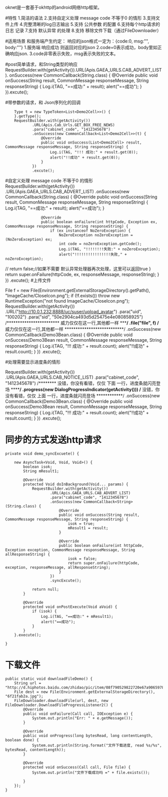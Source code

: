 oknet是一套基于okhttp的android网络http框架。

#特性
1.简洁的语法
2.支持自定义处理 message code 不等于0 的情形
3.支持文件上传
4.完整清晰的log日志输出
5.支持 公共参数 的配置
6.支持每个http请求的 日志 记录
7.支持 默认异常 的处理
8.支持 移除文件下载（通过FileDownloader）

#适用场景
和服务端产生约定：
响应的json格式一定为：{code:0,   msg:"", body:""}
  1.服务端 响应成功 则返回对应的json
  2.code=0表示成功，body里如正确响应json.
  3.code非零表示失败，msg表示失败的文本。

#post简单请求，和String类型的响应
 RequestBuilder.with(getActivity()).URL(Apis.GAEA_URLS.CAB_ADVERT_LIST).
                onSuccess(new CommonCallback<String>(String.class) {
                    @Override
                    public void onSuccess(String result, CommonMessage responseMessage, String responseString) {
                        Log.i(TAG, "==成功:" + result);
                        alert("==成功");
                    }
                }).excute();
                
#带参数的请求，和 Json序列化的回调

        Type t = new TypeToken<List<Demo2Cell>>() {
        }.getType();
        RequestBuilder.with(getActivity())
                .URL(Apis.Cab_Urls.GET_BOX_FREE_NEWS)
                .para("cabinet_code", "1412345678")
                .onSuccess(new CommonCallback<List<Demo2Cell>>(t) {
                    @Override
                    public void onSuccess(List<Demo2Cell> result, CommonMessage responseMessage, String responseString) {
                        Log.i(TAG, "!!! 成功:" + result.get(0));
                        alert("!!成功" + result.get(0));
                    }
                })
                .excute();

#自定义处理 message code 不等于0 的情形
 RequestBuilder.with(getActivity())
                .URL(Apis.GAEA_URLS.CAB_ADVERT_LIST)
                .onSuccess(new CommonCallback<String>(String.class) {
                    @Override
                    public void onSuccess(String result, CommonMessage responseMessage, String responseString) {
                        Log.i(TAG, "==成功:" + result);
                        alert("==成功");
                    }

                    @Override
                    public boolean onFailure(int httpCode, Exception ex, CommonMessage responseMessage, String responseString) {
                        if (ex instanceof NoZeroException) {
                            NoZeroException noZeroException = (NoZeroException) ex;
                            int code = noZeroException.getCode();
                            Log.i(TAG, "!!!!!!!!失败:" + noZeroException);
                            alert("!!!!!!!!!!!!!!!!失败," + noZeroException);
//                          return false;//如果不需要 默认异常处理器再次处理，这里可以返回true
                        }
                        return super.onFailure(httpCode, ex, responseMessage, responseString);
                    }
                })
                .excute();
#上传文件

 File f = new File(Environment.getExternalStorageDirectory().getPath(), "ImageCache/CloseIcon.png");
        if (!f.exists())
            throw new RuntimeException("not found ImageCache/CloseIcon.png");
        RequestBuilder.with(getActivity())
                .URL("http://10.0.1.232:8888/uc/suser/upload_avatar")
                .para("uid", "100202")
                .para("sid", "50e2904ca493d5d25475e4e080858925")
                        /************************ 威力仅仅在这一行,其他都一样 ***************************/
                .file("file", f)
                        /************************ 威力仅仅在这一行,其他都一样 ***************************/
                .onSuccess(new CommonCallback<Demo3Bean>(Demo3Bean.class) {
                    @Override
                    public void onSuccess(Demo3Bean result, CommonMessage responseMessage, String responseString) {
                        Log.i(TAG, "!!! 成功:" + result.count);
                        alert("!!成功" + result.count);
                    }
                })
                .excute();
                
                
#处理需要显示进度条的情形

 RequestBuilder.with(getActivity())
                .URL(Apis.GAEA_URLS.CAB_NOTICE_LIST)
                .para("cabinet_code", "1412345678")
                        /******** 没错，你没有看错，仅仅 下面 一行，进度条就闪亮登场 ************/
                .progress(new DialogProgressIndicator(getActivity()))
                        /******** 没错，你没有看错，仅仅 上面 一行，进度条就闪亮登场 ************/
                .onSuccess(new CommonCallback<Demo3Bean>(Demo3Bean.class) {
                    @Override
                    public void onSuccess(Demo3Bean result, CommonMessage responseMessage, String responseString) {
                        Log.i(TAG, "!!! 成功:" + result.count);
                        alert("!!成功" + result.count);
                    }
                })
                .excute();
                
                
                
# 同步的方式发送http请求
 
    private void demo_syncExcuete() {

        new AsyncTask<Void, Void, Void>() {
            boolean isok;
            String mResult1;

            @Override
            protected Void doInBackground(Void... params) {
                RequestBuilder.with(getActivity())
                        .URL(Apis.GAEA_URLS.CAB_ADVERT_LIST)
                        .para("cabinet_code", "1412345678")
                        .onSuccess(new CommonCallback<String>(String.class) {
                            @Override
                            public void onSuccess(String result, CommonMessage responseMessage, String responseString) {
                                isok = true;
                                mResult1 = result;
                            }

                            @Override
                            public boolean onFailure(int httpCode, Exception exception, CommonMessage responseMessage, String allResponseString) {
                                isok = false;
                                return super.onFailure(httpCode, exception, responseMessage, allResponseString);
                            }
                        })
                        .syncExcute();

                return null;
            }

            @Override
            protected void onPostExecute(Void aVoid) {
                if (isok) {
                    Log.i(TAG, "==成功:" + mResult1);
                    alert("==成功");
                }
            }
        }.execute();

    }
    
# 下载文件

    public static void downloadFileDemo() {
        String url = "http://d.hiphotos.baidu.com/zhidao/pic/item/08f790529822720e67a9065978cb0a46f21fab2a.jpg";
        File dest = new File(Environment.getExternalStorageDirectory(), "6f21fab2a.jpg");
        FileDownloader.downloadFile(url, dest, new FileDownloader.DownloadFileProgressListener2() {
            @Override
            public void onFailure(Call call, IOException e) {
                System.out.println("Err: " + e.getMessage());
            }

            @Override
            public void onProgress(long bytesRead, long contentLength, boolean done) {
                System.out.println(String.format("文件下载进度, read %s/%s", bytesRead, contentLength));
            }

            @Override
            protected void onSuccess(Call call, File file) {
                System.out.println("文件下载成功吗 =" + file.exists());

            }
        });
    }

    